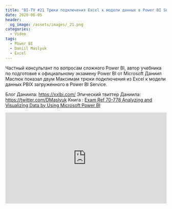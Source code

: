 ```yaml
---
title: "BI-TV #21 Трюки подключения Excel к модели данных в Power BI Service"
date: 2020-06-05
header:
  og_image: /assets/images/_21.png
categories:
  - Video
tags:
  - Power BI
  - Daniil Maslyuk
  - Excel
---
```


Частный консультант по вопросам сложного Power BI, автор учебника по подготовке к официальному экзамену Power BI от Microsoft Даниил Маслюк показал двум Максимам трюки подключения из Excel к модели данных PBIX загруженного в Power BI Service. 

Блог Даниила: https://xxlbi.com/
Эпический твиттер Даниила: https://twitter.com/DMaslyuk
Книга : [Exam Ref 70-778 Analyzing and Visualizing Data by Using Microsoft Power BI](https://www.microsoftpressstore.com/store/exam-ref-70-778-analyzing-and-visualizing-data-by-using-9780134857824)


<style>.embed-container { position: relative; padding-bottom: 56.25%; height: 0; overflow: hidden; max-width: 100%; } .embed-container iframe, .embed-container object, .embed-container embed { position: absolute; top: 0; left: 0; width: 100%; height: 100%; }</style><div class='embed-container'><iframe src='https://www.youtube.com/embed/2vmtHi3PoVc' frameborder='0' allowfullscreen></iframe></div>